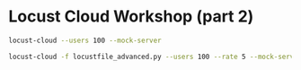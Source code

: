 # Locust Cloud Workshop (part 2)

```bash
locust-cloud --users 100 --mock-server
```

```bash
locust-cloud -f locustfile_advanced.py --users 100 --rate 5 --mock-server
```
